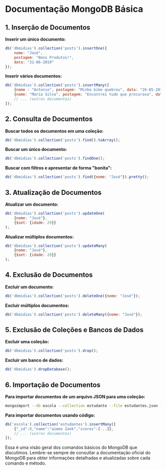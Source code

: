 # Documentação MongoDB Básica

## 1. Inserção de Documentos

**Inserir um único documento:**

```javascript
db('dbmidias').collection('posts').insertOne({
    nome: "José", 
    postagem: "Bons Produtos!", 
    data: "31-06-2019"
});
```

**Inserir vários documentos:**

```javascript
db('dbmidias').collection('posts').insertMany([
    {nome : "Antonio", postagem: "Minha bike quebrou", data: "26-05-2019"},
    {nome: "Maria Silva", postagem: "Encontrei tudo que procurava", data: "14-06-2019"},
    // ... (outros documentos)
]);
```

## 2. Consulta de Documentos

**Buscar todos os documentos em uma coleção:**

```javascript
db('dbmidias').collection('posts').find().toArray();
```

**Buscar um único documento:**

```javascript
db('dbmidias').collection('posts').findOne();
```

**Buscar com filtros e apresentar de forma "bonita":**

```javascript
db('dbmidias').collection('posts').find({nome: "José"}).pretty();
```

## 3. Atualização de Documentos

**Atualizar um documento:**

```javascript
db('dbmidias').collection('posts').updateOne(
    {nome: "José"},
    {$set: {idade: 29}}
);
```

**Atualizar múltiplos documentos:**

```javascript
db('dbmidias').collection('posts').updateMany(
    {nome: "José"},
    {$set: {idade: 28}}
);
```

## 4. Exclusão de Documentos

**Excluir um documento:**

```javascript
db('dbmidias').collection('posts').deleteOne({nome: "José"});
```

**Excluir múltiplos documentos:**

```javascript
db('dbmidias').collection('posts').deleteMany({nome: "José"});
```

## 5. Exclusão de Coleções e Bancos de Dados

**Excluir uma coleção:**

```javascript
db('dbmidias').collection('posts').drop();
```

**Excluir um banco de dados:**

```javascript
db('dbmidias').dropDatabase();
```

## 6. Importação de Documentos

**Para importar documentos de um arquivo JSON para uma coleção:**

```sh
mongoimport --db escola --collection estudante --file estudantes.json --jsonArray
```

**Para importar documentos usando código:**

```javascript
db('escola').collection('estudantes').insertMany([
    {"_id":0,"name":"aimee Zank","scores":[...]},
    // ... (outros documentos)
]);
```

Essa é uma visão geral dos comandos básicos do MongoDB que discutimos. Lembre-se sempre de consultar a documentação oficial do MongoDB para obter informações detalhadas e atualizadas sobre cada comando e método.
